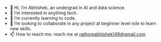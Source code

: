 - 👋 Hi, I’m Abhishek, an undergrad in AI and data science.
- 👀 I’m interested in anything tech.
- 🌱 I’m currently learning to code.
- 💞️ I’m looking to collaborate in any project at beginner level role to learn new skills.
- 📫 How to reach me: reach me at rathoreabhishek149@gmail.com

<!---
a2hishek/a2hishek is a ✨ special ✨ repository because its `README.md` (this file) appears on your GitHub profile.
You can click the Preview link to take a look at your changes.
--->
